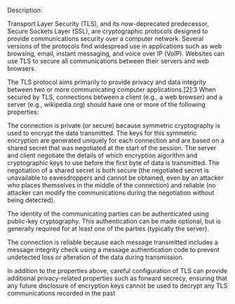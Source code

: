 Description:

Transport Layer Security (TLS), and its now-deprecated predecessor, Secure Sockets Layer (SSL),
are cryptographic protocols designed to provide communications security over a computer network.
Several versions of the protocols find widespread use in applications such as web browsing, email,
instant messaging, and voice over IP (VoIP). Websites can use TLS to secure all communications between
their servers and web browsers.

The TLS protocol aims primarily to provide privacy and data integrity between two or more
communicating computer applications.[2]:3 When secured by TLS, connections between a client 
(e.g., a web browser) and a server (e.g., wikipedia.org) should have one or more of the following properties:

The connection is private (or secure) because symmetric cryptography is used to encrypt the data transmitted. 
The keys for this symmetric encryption are generated uniquely for each connection and are based on a shared 
secret that was negotiated at the start of the session. The server and client negotiate 
the details of which encryption algorithm and cryptographic keys to use before the first byte of data is transmitted. 
The negotiation of a shared secret is both secure (the negotiated secret is unavailable to eavesdroppers and cannot be 
obtained, even by an attacker who places themselves in the middle of the connection) and reliable 
(no attacker can modify the communications during the negotiation without being detected).

The identity of the communicating parties can be authenticated using public-key cryptography. 
This authentication can be made optional, but is generally required for at least one of the parties (typically the server).

The connection is reliable because each message transmitted includes a message integrity check using 
a message authentication code to prevent undetected loss or alteration of the data during transmission.

In addition to the properties above, careful configuration of TLS can provide additional privacy-related properties 
such as forward secrecy, ensuring that any future disclosure of encryption keys cannot be used to decrypt any 
TLS communications recorded in the past
